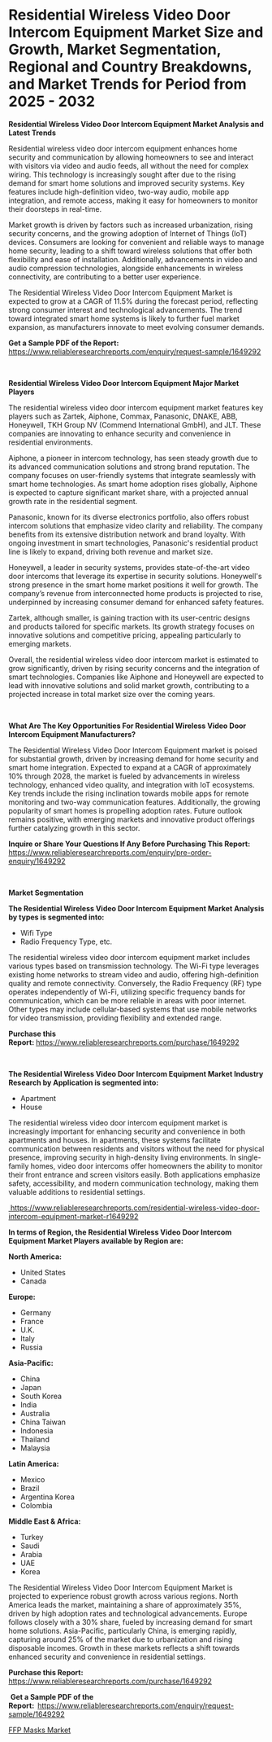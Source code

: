 <p><h1>Residential Wireless Video Door Intercom Equipment Market Size and Growth, Market Segmentation, Regional and Country Breakdowns, and Market Trends for Period from 2025 -  2032</h1></p><p><strong>Residential Wireless Video Door Intercom Equipment Market Analysis and Latest Trends</strong></p>
<p><p>Residential wireless video door intercom equipment enhances home security and communication by allowing homeowners to see and interact with visitors via video and audio feeds, all without the need for complex wiring. This technology is increasingly sought after due to the rising demand for smart home solutions and improved security systems. Key features include high-definition video, two-way audio, mobile app integration, and remote access, making it easy for homeowners to monitor their doorsteps in real-time.</p><p>Market growth is driven by factors such as increased urbanization, rising security concerns, and the growing adoption of Internet of Things (IoT) devices. Consumers are looking for convenient and reliable ways to manage home security, leading to a shift toward wireless solutions that offer both flexibility and ease of installation. Additionally, advancements in video and audio compression technologies, alongside enhancements in wireless connectivity, are contributing to a better user experience.</p><p>The Residential Wireless Video Door Intercom Equipment Market is expected to grow at a CAGR of 11.5% during the forecast period, reflecting strong consumer interest and technological advancements. The trend toward integrated smart home systems is likely to further fuel market expansion, as manufacturers innovate to meet evolving consumer demands.</p></p>
<p><strong>Get a Sample PDF of the Report:&nbsp;</strong> <a href="https://www.reliableresearchreports.com/enquiry/request-sample/1649292?utm_campaign=3084&utm_medium=2&utm_source=Github&utm_content=ia&utm_term=26032025&utm_id=residential-wireless-video-door-intercom-equipment">https://www.reliableresearchreports.com/enquiry/request-sample/1649292</a></p>
<p>&nbsp;</p>
<p><strong>Residential Wireless Video Door Intercom Equipment Major Market Players</strong></p>
<p><p>The residential wireless video door intercom equipment market features key players such as Zartek, Aiphone, Commax, Panasonic, DNAKE, ABB, Honeywell, TKH Group NV (Commend International GmbH), and JLT. These companies are innovating to enhance security and convenience in residential environments.</p><p>Aiphone, a pioneer in intercom technology, has seen steady growth due to its advanced communication solutions and strong brand reputation. The company focuses on user-friendly systems that integrate seamlessly with smart home technologies. As smart home adoption rises globally, Aiphone is expected to capture significant market share, with a projected annual growth rate in the residential segment.</p><p>Panasonic, known for its diverse electronics portfolio, also offers robust intercom solutions that emphasize video clarity and reliability. The company benefits from its extensive distribution network and brand loyalty. With ongoing investment in smart technologies, Panasonic's residential product line is likely to expand, driving both revenue and market size.</p><p>Honeywell, a leader in security systems, provides state-of-the-art video door intercoms that leverage its expertise in security solutions. Honeywell's strong presence in the smart home market positions it well for growth. The company’s revenue from interconnected home products is projected to rise, underpinned by increasing consumer demand for enhanced safety features.</p><p>Zartek, although smaller, is gaining traction with its user-centric designs and products tailored for specific markets. Its growth strategy focuses on innovative solutions and competitive pricing, appealing particularly to emerging markets.</p><p>Overall, the residential wireless video door intercom market is estimated to grow significantly, driven by rising security concerns and the integration of smart technologies. Companies like Aiphone and Honeywell are expected to lead with innovative solutions and solid market growth, contributing to a projected increase in total market size over the coming years.</p></p>
<p>&nbsp;</p>
<p><strong>What Are The Key Opportunities For Residential Wireless Video Door Intercom Equipment Manufacturers?</strong></p>
<p><p>The Residential Wireless Video Door Intercom Equipment market is poised for substantial growth, driven by increasing demand for home security and smart home integration. Expected to expand at a CAGR of approximately 10% through 2028, the market is fueled by advancements in wireless technology, enhanced video quality, and integration with IoT ecosystems. Key trends include the rising inclination towards mobile apps for remote monitoring and two-way communication features. Additionally, the growing popularity of smart homes is propelling adoption rates. Future outlook remains positive, with emerging markets and innovative product offerings further catalyzing growth in this sector.</p></p>
<p><strong>Inquire or Share Your Questions If Any Before Purchasing This Report:</strong> <a href="https://www.reliableresearchreports.com/enquiry/pre-order-enquiry/1649292?utm_campaign=3084&utm_medium=2&utm_source=Github&utm_content=ia&utm_term=26032025&utm_id=residential-wireless-video-door-intercom-equipment">https://www.reliableresearchreports.com/enquiry/pre-order-enquiry/1649292</a></p>
<p>&nbsp;</p>
<p><strong>Market Segmentation</strong></p>
<p><strong>The Residential Wireless Video Door Intercom Equipment Market Analysis by types is segmented into:</strong></p>
<p><ul><li>Wifi Type</li><li>Radio Frequency Type, etc.</li></ul></p>
<p><p>The residential wireless video door intercom equipment market includes various types based on transmission technology. The Wi-Fi type leverages existing home networks to stream video and audio, offering high-definition quality and remote connectivity. Conversely, the Radio Frequency (RF) type operates independently of Wi-Fi, utilizing specific frequency bands for communication, which can be more reliable in areas with poor internet. Other types may include cellular-based systems that use mobile networks for video transmission, providing flexibility and extended range.</p></p>
<p><strong>Purchase this Report:&nbsp;</strong><a href="https://www.reliableresearchreports.com/purchase/1649292?utm_campaign=3084&utm_medium=2&utm_source=Github&utm_content=ia&utm_term=26032025&utm_id=residential-wireless-video-door-intercom-equipment">https://www.reliableresearchreports.com/purchase/1649292</a></p>
<p>&nbsp;</p>
<p><strong>The Residential Wireless Video Door Intercom Equipment Market Industry Research by Application is segmented into:</strong></p>
<p><ul><li>Apartment</li><li>House</li></ul></p>
<p><p>The residential wireless video door intercom equipment market is increasingly important for enhancing security and convenience in both apartments and houses. In apartments, these systems facilitate communication between residents and visitors without the need for physical presence, improving security in high-density living environments. In single-family homes, video door intercoms offer homeowners the ability to monitor their front entrance and screen visitors easily. Both applications emphasize safety, accessibility, and modern communication technology, making them valuable additions to residential settings.</p></p>
<p><a href="https://www.reliableresearchreports.com/residential-wireless-video-door-intercom-equipment-market-r1649292?utm_campaign=3084&utm_medium=2&utm_source=Github&utm_content=ia&utm_term=26032025&utm_id=residential-wireless-video-door-intercom-equipment">&nbsp;https://www.reliableresearchreports.com/residential-wireless-video-door-intercom-equipment-market-r1649292</a></p>
<p><strong>In terms of Region, the Residential Wireless Video Door Intercom Equipment Market Players available by Region are:</strong></p>
<p>
    <p> <strong> North America: </strong>
        <ul>
            <li>United States</li>
            <li>Canada</li>
        </ul>
        </p> 
    <p> <strong> Europe: </strong>
        <ul>
            <li>Germany</li>
            <li>France</li>
            <li>U.K.</li>
            <li>Italy</li>
            <li>Russia</li>
        </ul>
        </p> 
    <p> <strong> Asia-Pacific: </strong>
        <ul>
            <li>China</li>
            <li>Japan</li>
            <li>South Korea</li>
            <li>India</li>
            <li>Australia</li>
            <li>China Taiwan</li>
            <li>Indonesia</li>
            <li>Thailand</li>
            <li>Malaysia</li>
        </ul>
        </p> 
    <p> <strong> Latin America: </strong>
        <ul>
            <li>Mexico</li>
            <li>Brazil</li>
            <li>Argentina Korea</li>
            <li>Colombia</li>
        </ul>
        </p> 
    <p> <strong> Middle East & Africa: </strong>
        <ul>
            <li>Turkey</li>
            <li>Saudi</li>
            <li>Arabia</li>
            <li>UAE</li>
            <li>Korea</li>
        </ul>
    </p>
    </p>
<p><p>The Residential Wireless Video Door Intercom Equipment Market is projected to experience robust growth across various regions. North America leads the market, maintaining a share of approximately 35%, driven by high adoption rates and technological advancements. Europe follows closely with a 30% share, fueled by increasing demand for smart home solutions. Asia-Pacific, particularly China, is emerging rapidly, capturing around 25% of the market due to urbanization and rising disposable incomes. Growth in these markets reflects a shift towards enhanced security and convenience in residential settings.</p></p>
<p><strong>Purchase this Report: </strong><a href="https://www.reliableresearchreports.com/purchase/1649292?utm_campaign=3084&utm_medium=2&utm_source=Github&utm_content=ia&utm_term=26032025&utm_id=residential-wireless-video-door-intercom-equipment">https://www.reliableresearchreports.com/purchase/1649292</a></p>
<p>&nbsp;<strong>Get a Sample PDF of the Report:&nbsp;&nbsp;</strong><a href="https://www.reliableresearchreports.com/enquiry/request-sample/1649292?utm_campaign=3084&utm_medium=2&utm_source=Github&utm_content=ia&utm_term=26032025&utm_id=residential-wireless-video-door-intercom-equipment">https://www.reliableresearchreports.com/enquiry/request-sample/1649292</a></p>
<p><strong></strong></p>
<p><p><a href="https://github.com/daphnyvashdi/Market-Research-Report-List-1/blob/main/ffp-masks-market.md?utm_campaign=3084&utm_medium=2&utm_source=Github&utm_content=ia&utm_term=26032025&utm_id=residential-wireless-video-door-intercom-equipment">FFP Masks Market</a></p></p>